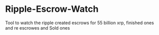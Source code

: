 # Ripple-Escrow-Watch
Tool to watch the ripple created escrows for 55 billion xrp, finished ones and re escrowes and Sold ones
